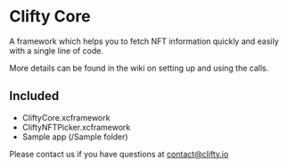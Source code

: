 # Clifty Core

A framework which helps you to fetch NFT information quickly and easily with a single line of code.

More details can be found in the wiki on setting up and using the calls.

## Included

* CliftyCore.xcframework
* CliftyNFTPicker.xcframework
* Sample app (/Sample folder)

Please contact us if you have questions at contact@clifty.io
